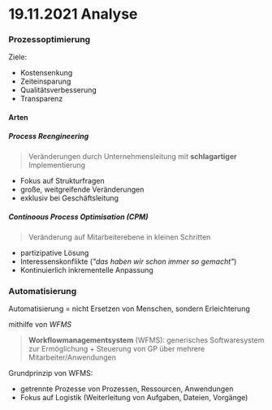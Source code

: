 # 19.11.2021 Analyse



### Prozessoptimierung

Ziele:

- Kostensenkung
- Zeiteinsparung
- Qualitätsverbesserung
- Transparenz

#### Arten

##### Process Reengineering

> Veränderungen durch Unternehmensleitung mit **schlagartiger** Implementierung

- Fokus auf Strukturfragen
- große, weitgreifende Veränderungen
- exklusiv bei Geschäftsleitung 

##### Continoous Process Optimisation (CPM)

> Veränderung auf Mitarbeiterebene in kleinen Schritten

- partizipative Lösung
- Interessenskonflikte (*"das haben wir schon immer so gemacht"*)
- Kontinuierlich inkrementelle Anpassung



### Automatisierung

Automatisierung = nicht Ersetzen von Menschen, sondern Erleichterung

mithilfe von *WFMS*

> **Workflowmanagementsystem** (WFMS): generisches Softwaresystem zur Ermöglichung + Steuerung von GP über mehrere Mitarbeiter/Anwendungen

Grundprinzip von WFMS:

- getrennte Prozesse von Prozessen, Ressourcen, Anwendungen
- Fokus auf Logistik (Weiterleitung von Aufgaben, Dateien, Vorgänge)

